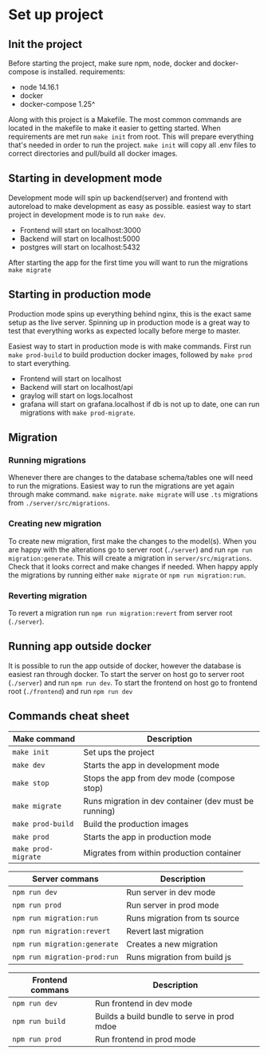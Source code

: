 # Set up project

## Init the project
Before starting the project, make sure npm, node, docker and docker-compose is installed.
requirements:
- node 14.16.1
- docker
- docker-compose 1.25^

Along with this project is a Makefile. The most common commands are located in the makefile to make it easier to 
getting started.
When requirements are met run `make init` from root.
This will prepare everything that's needed in order to run the project.
`make init` will copy all .env files to correct directories and pull/build all docker images.

## Starting in development mode
Development mode will spin up backend(server) and frontend with autoreload to make development as easy as possible.
easiest way to start project in development mode is to run `make dev`.
- Frontend will start on localhost:3000
- Backend will start on localhost:5000
- postgres will start on localhost:5432

After starting the app for the first time you will want to run the migrations
`make migrate`

## Starting in production mode
Production mode spins up everything behind nginx, this is the exact same setup as the live server.
Spinning up in production mode is a great way to test that everything works as expected locally before merge to master.

Easiest way to start in production mode is with make commands. First run `make prod-build` to build production 
docker images, followed by `make prod` to start everything.
- Frontend will start on localhost
- Backend will start on localhost/api
- graylog will start on logs.localhost
- grafana will start on grafana.localhost
if db is not up to date, one can run migrations with `make prod-migrate`.

## Migration
### Running migrations
Whenever there are changes to the database schema/tables one will need to run the migrations.
Easiest way to run the migrations are yet again through make command. `make migrate`.
`make migrate` will use `.ts` migrations from `./server/src/migrations`.

### Creating new migration
To create new migration, first make the changes to the model(s). When you are happy with the alterations 
go to server root (`./server`) and run `npm run migration:generate`. This will create a migration in `server/src/migrations`. 
Check that it looks correct and make changes if needed. When happy apply the migrations by running either `make migrate` or
`npm run migration:run`.

### Reverting migration
To revert a migration run `npm run migration:revert` from server root (`./server`).

## Running app outside docker
It is possible to run the app outside of docker, however the database is easiest ran through docker.
To start the server on host go to server root (`./server`) and run `npm run dev`.
To start the frontend on host go to frontend root (`./frontend`) and run `npm run dev`


## Commands cheat sheet
| Make command        | Description                                           |
|---------------------|-------------------------------------------------------|
| `make init`         | Set ups the project                                   |
| `make dev`          | Starts the app in development mode                    |
| `make stop`         | Stops the app from dev mode (compose stop)            |
| `make migrate`      | Runs migration in dev container (dev must be running) |
| `make prod-build`   | Build the production images                           |
| `make prod`         | Starts the app in production mode                     |
| `make prod-migrate` | Migrates from within production container             |

| Server commans               | Description                   |
|------------------------------|-------------------------------|
| `npm run dev`                | Run server in dev mode        |
| `npm run prod`               | Run server in prod mode       |
| `npm run migration:run`      | Runs migration from ts source |
| `npm run migration:revert`   | Revert last migration         |
| `npm run migration:generate` | Creates a new migration       |
| `npm run migration-prod:run` | Runs migration from build js  |

| Frontend commans | Description                                 |
|------------------|---------------------------------------------|
| `npm run dev`    | Run frontend in dev mode                    |
| `npm run build`  | Builds a build bundle to serve in prod mdoe |
| `npm run prod`   | Run frontend in prod mode                   |